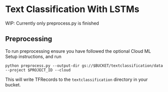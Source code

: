 # Text Classification With LSTMs

WIP: Currently only preprocess.py is finished

## Preprocessing

To run preprocessing ensure you have followed the optional Cloud ML Setup instructions, and run

```
python preprocess.py --output-dir gs://$BUCKET/textclassification/data --project $PROJECT_ID --cloud
```

This will write TFRecords to the `textclassification` directory in your bucket.
